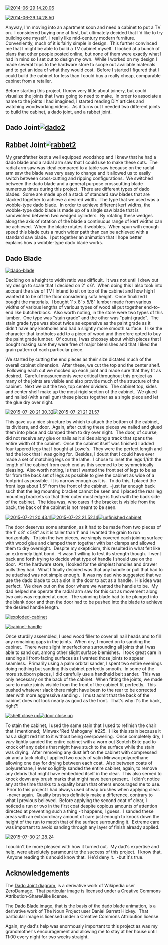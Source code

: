 [![2014-06-29 14.20.06](http://codytaylor.cc/opti/2014-06-29-14.20.06.jpg)](http://codytaylor.cc/opti/2014-06-29-14.20.06.jpg)

[![2014-06-29 14.28.50](http://codytaylor.cc/opti/2014-06-29-14.28.50.jpg)](http://codytaylor.cc/opti/2014-06-29-14.28.50.jpg)

Anyway, I'm moving into an apartment soon and need a cabinet to put a TV on.  I considered buying one at first, but ultimately decided that I'd like to try building one myself.  I really like mid-century modern furniture. Conveniently, much of it is fairly simple in design.  This further convinced me that I might be able to build a TV cabinet myself.  I looked at a bunch of plans that other people posted online, but none of them were exactly what I had in mind so I set out to design my own.  While I worked on my design I made several trips to the hardware store to scope out available materials and to get an idea of what they would cost.  Before I started I figured that I could build the cabinet for less than I could buy a really cheap, comparable cabinet from a retailer.

Before starting this project, I knew very little about joinery, but could visualize the joints that I was going to need to make.  In order to associate a name to the joints I had imagined, I started reading DIY articles and watching woodworking videos.  As it turns out I needed two different joints to build the cabinet, a dado joint, and a rabbet joint.


## Dado Joint[![dado2](http://codytaylor.cc/opti/dado2.svg)](http://codytaylor.cc/opti/dado2.svg)





## Rabbet Joint[![rabbet2](http://codytaylor.cc/opti/rabbet2.svg)](http://codytaylor.cc/opti/rabbet2.svg)


My grandfather kept a well equipped woodshop and I knew that he had a dado blade and a radial arm saw that I could use to make these cuts.  The radial arm saw was ideal compared to a table saw because on the radial arm saw the blade was very easy to change and it allowed us to easily switch between cross-cutting and ripping configurations.  We switched between the dado blade and a general purpose crosscutting blade numerous times during this project.  There are different types of dado blades.  Some are made up of a stack of standard saw blades that are stacked together to achieve a desired width.  The type that we used was a wobble-type dado blade.  In order to achieve different kerf widths, the wobble-type dado blade is made up of a single saw blade that is sandwiched between two wedged cylinders.  By rotating these wedges along the axis of rotation of the blade a continuous range of kerf widths can be achieved.  When the blade rotates it wobbles.  When spun with enough speed this blade cuts a much wider path than can be achieved with a standard saw blade.  I put together an animation that I hope better explains how a wobble-type dado blade works.


## Dado Blade


[![dado-blade](http://codytaylor.cc/opti/dado-blade.gif)](http://codytaylor.cc/opti/dado-blade.gif)



Deciding on a height to width ratio was difficult.  It was not until I drew out my design to scale that I decided on 2' x 6'.  When doing this I also took into account the size of TV I intend to sit on top of the cabinet and how high I wanted it to be off the floor considering sofa height.  Once finalized I bought the materials.  I bought 1' x 8' x 5/8" lumber made from various widths of various lengths of various types of wood all put together end-to-end like butcherblock.  Also worth noting, in the store were two types of this lumber.  One type was "stain grade" and the other was "paint grade".  The stain grade type was about twice as expensive as the paint grade as it didn't have any knotholes and had a slightly more smooth surface.  I like the character that knotholes add to a piece of wood and therefore opted to buy the paint grade lumber.  Of course, I was choosey about which pieces that I bought making sure they were free of major blemishes and that I liked the grain pattern of each particular piece.

We started by cutting the end pieces as their size dictated much of the overall cabinet dimension.  After these, we cut the top and the center shelf.  Following each cut we mocked up each joint and made sure that they fit as desired.  Careful measurements were critical throughout this project as many of the joints are visible and also provide much of the structure of the cabinet.  Next we cut the two, top center dividers.  The cabinet top, sides and center shelf make up the most rigid section of the cabinet.  We glued and nailed (with a nail gun) these pieces together as a single piece and let the glue dry over night.

[![2015-07-20 21.30.32](http://codytaylor.cc/opti/2015-07-20-21.30.32.jpg)](http://codytaylor.cc/opti/2015-07-20-21.30.32.jpg)[![2015-07-21 21.21.57](http://codytaylor.cc/opti/2015-07-21-21.21.57.jpg)](http://codytaylor.cc/opti/2015-07-21-21.21.57.jpg)

This gave us a nice structure by which to attach the bottom of the cabinet, its dividers, and door.  Again, after cutting these pieces we nailed and glued them into place and clamped them to dry over night.  The door, of course, did not receive any glue or nails as it slides along a track that spans the entire width of the cabinet.  Once the cabinet itself was finished I added four tapered legs that I bought at Lowe's.  They were the perfect length and had the look that I was going for.  Besides, I doubt that I could have ever made a set of matching legs on the lathe.  I chose to inset the legs 1/6th the length of the cabinet from each end as this seemed to be symmetrically pleasing.  Also worth noting, is that I wanted the front set of legs to be as far from the back set of legs as possible to give the cabinet as wide of a footprint as possible.  It is narrow enough as it is.  To do this, I placed the front legs about 1.5" from the front of the cabinet.  -just far enough back such that the leg mounting bracket cannot be seen and I placed the rear leg mounting brackets so that their outer most edge is flush with the back side of the cabinet.  The idea was, who cares if the bracket is visible from the back, the back of the cabinet is not meant to be seen.

[![2015-07-21 20.43.11](http://codytaylor.cc/opti/2015-07-21-20.43.11.jpg)](http://codytaylor.cc/opti/2015-07-21-20.43.11.jpg)[![2015-07-22 21.52.14](http://codytaylor.cc/opti/2015-07-22-21.52.14.jpg)](http://codytaylor.cc/opti/2015-07-22-21.52.14.jpg)[![unfinished cabinet](http://codytaylor.cc/opti/unfinished-cabinet.jpg)](http://codytaylor.cc/opti/unfinished-cabinet.jpg)

The door deserves some attention, as it had to be made from two pieces of the 1' x 8' x 5/8" as it is taller than 1' and I wanted the grain to run horizontally.  To join the two pieces, we simply covered each joining surface with wood glue and clamped them together with bar clamps and allowed them to dry overnight.  Despite my skepticism, this resulted in what felt like an extremely tight bond.  -I wasn't willing to test its strength though.  I went back and forth trying to decide what type of handle I should use on the door.  At the hardware store, I looked for the simplest handles and drawer pulls they had.  What I finally decided was that any handle or pull that had to be attached was not simple enough.  It was my dad who suggested that we use the dado blade to cut a slot in the door to act as a handle.  His idea was perfect.  We drew out on the door where we wanted the handle to be.  My dad helped me operate the radial arm saw for this cut as movement along two axis was required at once.  The spinning blade had to be plunged into the blank door and then the door had to be pushed into the blade to achieve the desired handle length.

[![exploded-cabinet](http://codytaylor.cc/opti/exploded-cabinet.svg)](http://codytaylor.cc/opti/exploded-cabinet.svg)

[![cabinet-handle](http://codytaylor.cc/opti/cabinet-handle.svg)](http://codytaylor.cc/opti/cabinet-handle.svg)

Once sturdily assembled, I used wood filler to cover all nail heads and to fill any remaining gaps in the joints.  When dry, I moved on to sanding the cabinet.  There were slight imperfections surrounding all joints that I was able to sand out, among other slight surface blemishes.  I took great care in sanding all front-facing surfaces as I wanted those joints to appear seamless.  Primarily using a palm orbital sander, I spent two entire evenings doing nothing but sanding this cabinet perfectly smooth.  In some of the more stubborn places, I did carefully use a handheld belt sander.  This was only necessary on the back of the cabinet.  When fitting the joints, we made sure to make joints visible from the front of the cabinet fit perfectly.  This pushed whatever slack there might have been to the rear to be corrected later with more aggressive sanding .  I must admit that the back of the cabinet does not look nearly as good as the front.  That's why it's the back, right?!

[![shelf close up](http://codytaylor.cc/opti/shelf-close-up.jpg)](http://codytaylor.cc/opti/shelf-close-up.jpg)[![door close up](http://codytaylor.cc/opti/door-close-up.jpg)](http://codytaylor.cc/opti/door-close-up.jpg)

To stain the cabinet, I used the same stain that I used to refinish the chair that I mentioned;  Minwax 'Red Mahogany' #225.  I like this stain because it has a slight red tint to it without being overpowering.  Once completely dry, I _very_ lightly sanded the entire cabinet with a worn out Scotch Brite pad to knock off any debris that might have stuck to the surface while the stain was drying.  After removing any dust left on the cabinet with compressed air and a tack cloth, I applied two coats of satin Minwax polyurethane allowing one day for drying between each coat.  Also between coats of polyurethane, I ever so lightly sanded the entire cabinet, again, to remove any debris that might have embedded itself in the clear.  This also served to knock down any brush marks that might have been present.  I didn't notice any at the time thanks to a quality brush that others encouraged me to use.  Prior to this project I had always used cheap brushes when applying clear.  -never again.  Quality brushes definitely make a difference, contrary to what I previous believed.  Before applying the second coat of clear, I noticed a run or two in the first coat despite copious amounts of attention directed at preventing such a thing -it happens, I guess.  I sanded these areas with an extraordinary amount of care just enough to knock down the height of the run to match that of the surface surrounding it.  Extreme care was important to avoid sanding through any layer of finish already applied.

[![2015-07-30 21.28.24](http://codytaylor.cc/opti/2015-07-30-21.28.24.jpg)](http://codytaylor.cc/opti/2015-07-30-21.28.24.jpg)



I couldn't be more pleased with how it turned out.  My dad's expertise and help, were absolutely paramount to the success of this project.  I know that.  Anyone reading this should know that.  He'd deny it.  -but it's true.


## Acknowledgements


The [Dado Joint diagram](https://commons.wikimedia.org/wiki/File:Woodworking-joint-dado.svg), is a derivative work of Wikipedia user ZeroDamage.  That particular image is licensed under a Creative Commons Attribution-ShareAlike license.

The [Dado Blade image](https://thenounproject.com/term/saw-blade/1945/), that is the basis of the dado blade animation, is a derivative work of The Noun Project user Daniel Garrett Hickey.  That particular image is licensed under a Creative Commons Attribution license.

Again, my dad's help was enormously important to this project as was my grandmother's encouragement and allowing me to stay at her house until 11:00 every night for two weeks straight.
